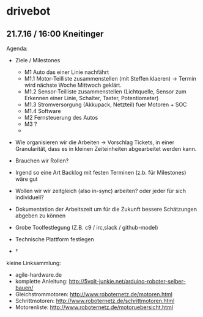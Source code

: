 # drivebot

21.7.16 / 16:00 Kneitinger
--------------------------
 
Agenda:
 * Ziele / Milestones
   * M1 Auto das einer Linie nachfährt 
    * M1.1 Motor-Teilliste zusammenstellen (mit Steffen klaeren) -> Termin wird nächste Woche Mittwoch geklärt. 
    * M1.2 Sensor-Teilliste zusammenstellen (Lichtquelle, Sensor zum Erkennen einer Linie, Schalter, Taster, Potentiometer)
    * M1.3 Stromversorgung (Akkupack, Netzteil) fuer Motoren + SOC
    * M1.4 Software
   * M2 Fernsteuerung des Autos
   * M3 ?
   * 
   


* Wie organisieren wir die Arbeiten -> Vorschlag Tickets, in einer Granularität, dass es in kleinen Zeiteinheiten abgearbeitet werden kann.
* Brauchen wir Rollen?
* Irgend so eine Art Backlog mit festen Terminen (z.b. für Milestones) wäre gut
* Wollen wir wir zeitgleich (also in-sync) arbeiten? oder jeder für sich individuell?
* Dokumentation der Arbeitszeit um für die Zukunft bessere Schätzungen abgeben zu können
* Grobe Toolfestlegung (Z.B. c9 / irc,slack / github-model)
* Technische Plattform festlegen
* †

kleine Linksammlung:
  * agile-hardware.de
  * komplette Anleitung: http://5volt-junkie.net/arduino-roboter-selber-bauen/
  * Gleichstrommotoren: http://www.roboternetz.de/motoren.html
  * Schrittmotoren: http://www.roboternetz.de/schrittmotoren.html
  * Motorenliste: http://www.roboternetz.de/motoruebersicht.html
